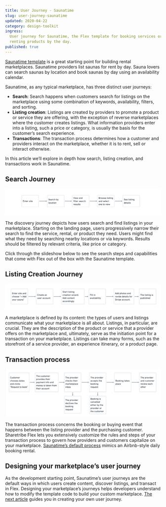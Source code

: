 ```yaml
---
title: User Journey - Saunatime
slug: user-journey-saunatime
updated: 2020-04-22
category: design-toolkit
ingress:
  User journey for Saunatime, the Flex template for booking services or
  renting products by the day.
published: true
---
```


[Saunatime template](/background/concepts/#flex-templates-for-web-ftw)
is a great starting point for building rental marketplaces. Saunatime
providers list saunas for rent by day. Sauna lovers can search saunas by
location and book saunas by day using an availability calendar.

Saunatime, as any typical marketplace, has three distinct user journeys:

- **Search**: Search happens when customers search for listings on the
  marketplace using some combination of keywords, availability, filters,
  and sorting.
- **Listing creation**: Listings are created by providers to promote a
  product or service they are offering, with the exception of reverse
  marketplaces where the customer creates listings. What information
  providers enter into a listing, such a price or category, is usually
  the basis for the customer’s search experience.
- **Transactions**: The transaction process determines how a customer
  and providers interact on the marketplace, whether it is to rent, sell
  or interact otherwise.

In this article we’ll explore in depth how search, listing creation, and
transactions work in Saunatime.

## Search Journey

![Content Creation Journey](discovery-journey.png)

The discovery journey depicts how users search and find listings in your
marketplace. Starting on the landing page, users progressively narrow
their search to find the service, rental, or product they need. Users
might find what they need by searching nearby locations or via keywords.
Results should be filtered by relevant criteria, like price or category.

Click through the slideshow below to see the search steps and
capabilities that come with Flex out of the box with the Saunatime
template.

<discoverycarousel title="Discovery journey">

</discoverycarousel>

## Listing Creation Journey

![Content Creation Journey](content-creation-journey.png)

A marketplace is defined by its content: the types of users and listings
communicate what your marketplace is all about. Listings, in particular,
are crucial. They are the description of the product or service that a
provider offers on the marketplace and, ultimately, serve as the
initiation point for a transaction on your marketplace. Listings can
take many forms, such as the storefront of a service provider, an
experience itinerary, or a product page.

<contentcreationcarousel title="Content creation journey">

</contentcreationcarousel>

## Transaction process

![Content Creation Journey](transaction-process.png)

The transaction process concerns the booking or buying event that
happens between the listing provider and the purchasing customer.
Sharetribe Flex lets you extensively customize the rules and steps of
your transaction process to govern how providers and customers
capitalize on your marketplace.
[Saunatime’s default process](https://www.sharetribe.com/docs/operator-guides/transaction-process/)
mimics an Airbnb-style daily booking rental.

<transactionprocesscarousel title="Transaction process">

</transactionprocesscarousel>

## Designing your marketplace’s user journey

As the development starting point, Saunatime’s user journeys are the
default ways in which users create content, discover listings, and
transact in Flex. Designing your marketplace’s journeys helps developers
understand how to modify the template code to build your custom
marketplace.
[The next article](https://www.sharetribe.com/docs/design-toolkit/your-user-journey-a-guide/)
guides you in creating your own user journey.
